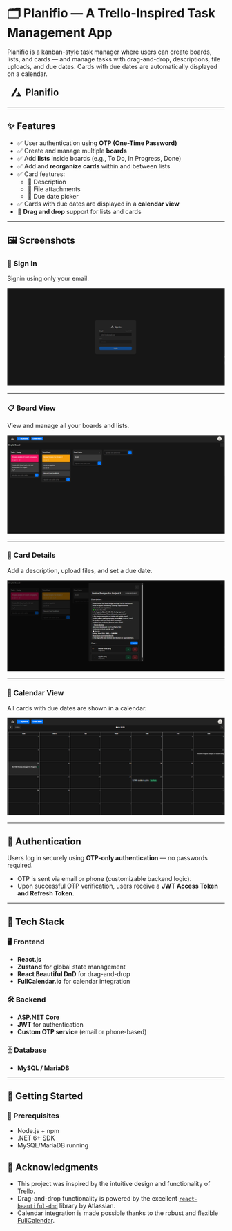 # 🗂️ Planifio — A Trello-Inspired Task Management App

Planifio is a kanban-style task manager where users can create boards, lists, and cards — and manage tasks with drag-and-drop, descriptions, file uploads, and due dates. Cards with due dates are automatically displayed on a calendar.


<div style="display:flex; align-items:center;">
<svg fill="none" height="42" viewBox="0 0 32 32" width="42" xmlns="http://www.w3.org/2000/svg"><rect height="100%" rx="16" width="100%"></rect><path clip-rule="evenodd" d="M17.6482 10.1305L15.8785 7.02583L7.02979 22.5499H10.5278L17.6482 10.1305ZM19.8798 14.0457L18.11 17.1983L19.394 19.4511H16.8453L15.1056 22.5499H24.7272L19.8798 14.0457Z" fill="currentColor" fill-rule="evenodd"></path>
</svg>
<h2 style="margin:0; padding:0;  ">Planifio</h2>
</div>

---

## ✨ Features

- ✅ User authentication using **OTP (One-Time Password)**
- ✅ Create and manage multiple **boards**
- ✅ Add **lists** inside boards (e.g., To Do, In Progress, Done)
- ✅ Add and **reorganize cards** within and between lists
- ✅ Card features:
  - 📝 Description
  - 📎 File attachments
  - 📅 Due date picker
- ✅ Cards with due dates are displayed in a **calendar view**
- 🔁 **Drag and drop** support for lists and cards

---

## 🖼️ Screenshots
### 👤 Sign In
Signin using only your email.

![Sign In](./images/signin.png)

---


### 📋 Board View
View and manage all your boards and lists.

![Board View](./images/board-view.png)

---

### 📝 Card Details
Add a description, upload files, and set a due date.

![Card Details](./images/card-view.png)

---

### 📅 Calendar View
All cards with due dates are shown in a calendar.

![Calendar](./images/calendar-view.png)
 
---

## 🔐 Authentication

Users log in securely using **OTP-only authentication** — no passwords required.
- OTP is sent via email or phone (customizable backend logic).
- Upon successful OTP verification, users receive a **JWT Access Token and Refresh Token**.

---

## 🧰 Tech Stack

### 🖥️ Frontend
- **React.js**
- **Zustand** for global state management
- **React Beautiful DnD** for drag-and-drop
- **FullCalendar.io** for calendar integration

### 🛠️ Backend
- **ASP.NET Core**
- **JWT** for authentication
- **Custom OTP service** (email or phone-based)

### 🗄️ Database
- **MySQL / MariaDB**

---

## 🚀 Getting Started

### 🔧 Prerequisites
- Node.js + npm
- .NET 6+ SDK
- MySQL/MariaDB running

## 🙏 Acknowledgments

- This project was inspired by the intuitive design and functionality of [Trello](https://trello.com).
- Drag-and-drop functionality is powered by the excellent [`react-beautiful-dnd`](https://github.com/atlassian/react-beautiful-dnd) library by Atlassian.
- Calendar integration is made possible thanks to the robust and flexible [FullCalendar](https://fullcalendar.io).
